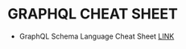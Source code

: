 # GRAPHQL CHEAT SHEET

- GraphQL Schema Language Cheat Sheet [LINK](https://github.com/sogko/graphql-schema-language-cheat-sheet)